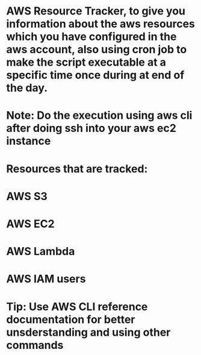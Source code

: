 # AWS Resource Tracker, to give you information about the aws resources which you have configured in the aws account, also using cron job to make the script executable at a specific time once during at end of the day.
# Note: Do the execution using aws cli after doing ssh into your aws ec2 instance
# Resources that are tracked:
# AWS S3
# AWS EC2
# AWS Lambda
# AWS IAM users
# Tip: Use AWS CLI reference documentation for better unsderstanding and using other commands